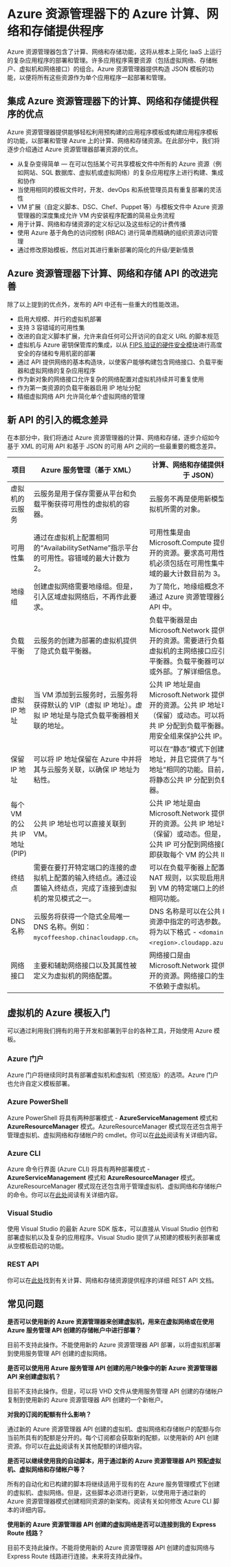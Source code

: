 <properties
   pageTitle="Azure 资源管理器下的 Azure 计算、网络和存储提供程序"
   description="计算、网络和存储资源提供程序（CRP、NRP 和 SRP）的概念性概述"
   services="virtual-machines"
   documentationCenter="dev-center-name"
   authors="mahthi"
   manager="coreysa"
   editor=""
   tags="azure-resource-manager,azure-service-management"/>

<tags 
   ms.service="virtual-machines"
   ms.date="04/29/2015" 
   wacn.date="08/29/2015"/>

# Azure 资源管理器下的 Azure 计算、网络和存储提供程序

Azure 资源管理器包含了计算、网络和存储功能，这将从根本上简化 IaaS 上运行的复杂应用程序的部署和管理。许多应用程序需要资源（包括虚拟网络、存储帐户、虚拟机和网络接口）的组合。Azure 资源管理器提供构造 JSON 模板的功能，以便将所有这些资源作为单个应用程序一起部署和管理。

## 集成 Azure 资源管理器下的计算、网络和存储提供程序的优点

Azure 资源管理器提供能够轻松利用预构建的应用程序模板或构建应用程序模板的功能，以部署和管理 Azure 上的计算、网络和存储资源。在此部分中，我们将逐步介绍通过 Azure 资源管理器部署资源的优点。

-	从复杂变得简单 — 在可以包括某个可共享模板文件中所有的 Azure 资源（例如网站、SQL 数据库、虚拟机或虚拟网络）的复杂应用程序上进行构建、集成和协作
-	当使用相同的模板文件时，开发、devOps 和系统管理员具有重复部署的灵活性
-	VM 扩展（自定义脚本、DSC、Chef、Puppet 等）与模板文件中 Azure 资源管理器的深度集成允许 VM 内安装程序配置的简易业务流程
-	用于计算、网络和存储资源的定义标记以及这些标记的计费传播
-	使用 Azure 基于角色的访问控制 (RBAC) 进行简单而精确的组织资源访问管理
-	通过修改原始模板，然后对其进行重新部署的简化的升级/更新情景


## Azure 资源管理器下计算、网络和存储 API 的改进完善

除了以上提到的优点外，发布的 API 中还有一些重大的性能改进。

-	启用大规模、并行的虚拟机部署
-	支持 3 容错域的可用性集
-	改进的自定义脚本扩展，允许来自任何可公开访问的自定义 URL 的脚本规范
- 虚拟机与 Azure 密钥保管库的集成，以从 [FIPS 验证的](https://zh.wikipedia.org/wiki/FIPS_140-2)[硬件安全模块](https://zh.wikipedia.org/wiki/Hardware_security_module)进行高度安全的存储和专用机密的部署
-	通过 API 提供网络的基本构造块，以使客户能够构建包含网络接口、负载平衡器和虚拟网络的复杂应用程序
-	作为新对象的网络接口允许复杂的网络配置对虚拟机持续并可重复使用
-	作为第一类资源的负载平衡器启用 IP 地址分配
-	精细虚拟网络 API 允许简化单个虚拟网络的管理

## 新 API 的引入的概念差异

在本部分中，我们将通过 Azure 资源管理器的计算、网络和存储，逐步介绍如今基于 XML 的可用 API 和基于 JSON 的可用 API 之间的一些最重要的概念差异。

 项目 | Azure 服务管理（基于 XML） | 计算、网络和存储提供程序（基于 JSON）
 ---|---|---
| 虚拟机的云服务 |	云服务是用于保存需要从平台和负载平衡获得可用性的虚拟机的容器。 | 云服务不再是使用新模型创建虚拟机所需的对象。 |
| 可用性集 | 通过在虚拟机上配置相同的“AvailabilitySetName”指示平台的可用性。容错域的最大计数为 2。 | 可用性集是由 Microsoft.Compute 提供程序公开的资源。要求高可用性的虚拟机必须包括在可用性集中。容错域的最大计数目前为 3。 |
| 地缘组 |	创建虚拟网络需要地缘组。但是，引入区域虚拟网络后，不再作此要求。 |为了简化，地缘组概念不存在于通过 Azure 资源管理器公开的 API 中。 |
| 负载平衡 | 云服务的创建为部署的虚拟机提供了隐式负载平衡器。 | 负载平衡器是由 Microsoft.Network 提供程序公开的资源。需要进行负载平衡的虚拟机的主网络接口应引用负载平衡器。负载平衡器可以为内部或外部。<!--[-->了解详细信息。<!--](/documentation/articles/resource-groups-networking)--> |
|虚拟 IP 地址 | 当 VM 添加到云服务时，云服务将获得默认的 VIP（虚拟 IP 地址）。虚拟 IP 地址是与隐式负载平衡器相关联的地址。 | 公共 IP 地址是由 Microsoft.Network 提供程序公开的资源。公共 IP 地址可为静态（保留）或动态。可以将动态公共 IP 分配到负载平衡器。可以使用安全组来保护公共 IP。 |
|保留 IP 地址|	可以将 IP 地址保留在 Azure 中并将其与云服务关联，以确保 IP 地址为粘性。 | 可以在“静态”模式下创建公共 IP 地址，并且它提供了与“保留 IP 地址”相同的功能。目前，仅可以将静态公共 IP 分配到负载平衡器。 |
|每个 VM 的公共 IP 地址 (PIP) | 公共 IP 地址也可以直接关联到 VM。 | 公共 IP 地址是由 Microsoft.Network 提供程序公开的资源。公共 IP 地址可为静态（保留）或动态。但是，仅动态公共 IP 可分配到网络接口，以立即获取每个 VM 的公共 IP。 |
|终结点| 需要在要打开特定端口的连接的虚拟机上配置的输入终结点。通过设置输入终结点，完成了连接到虚拟机的常见模式之一。 | 可以在负载平衡器上配置入站 NAT 规则，以实现启用用于连接到 VM 的特定端口上的终结点的相同功能。 |
|DNS 名称| 云服务将获得一个隐式全局唯一 DNS 名称。例如：`mycoffeeshop.chinacloudapp.cn`。 | DNS 名称是可以在公共 IP 地址资源中指定的可选参数。FQDN 将为以下格式 - `<domainlabel>.<region>.cloudapp.azure.com`。 |
|网络接口 | 主要和辅助网络接口以及其属性被定义为虚拟机的网络配置。 | 网络接口是由 Microsoft.Network 提供程序公开的资源。网络接口的生命周期不依赖于虚拟机。 |

## 虚拟机的 Azure 模板入门

可以通过利用我们拥有的用于开发和部署到平台的各种工具，开始使用 Azure 模板。

### Azure 门户

Azure 门户将继续同时具有部署虚拟机和虚拟机（预览版）的选项。Azure 门户也允许自定义模板部署。

### Azure PowerShell

Azure PowerShell 将具有两种部署模式 - **AzureServiceManagement** 模式和 **AzureResourceManager** 模式。AzureResourceManager 模式现在还包含用于管理虚拟机、虚拟网络和存储帐户的 cmdlet。你可以在[此处](/documentation/articles/powershell-azure-resource-manager)阅读有关详细内容。

### Azure CLI

Azure 命令行界面 (Azure CLI) 将具有两种部署模式 - **AzureServiceManagement** 模式和 **AzureResourceManager** 模式。AzureResourceManager 模式现在还包含用于管理虚拟机、虚拟网络和存储帐户的命令。你可以在[此处](/documentation/articles/xplat-cli-azure-resource-manager)阅读有关详细内容。

### Visual Studio

使用 Visual Studio 的最新 Azure SDK 版本，可以直接从 Visual Studio 创作和部署虚拟机以及复杂的应用程序。Visual Studio 提供了从预建的模板列表部署或从空模板启动的功能。

### REST API

你可以在[此处](https://msdn.microsoft.com/zh-cn/library/azure/dn790568.aspx)找到有关计算、网络和存储资源提供程序的详细 REST API 文档。

## 常见问题

**是否可以使用新的 Azure 资源管理器来创建虚拟机，用来在虚拟网络或在使用 Azure 服务管理 API 创建的存储帐户中进行部署？**

目前不支持此操作。不能使用新的 Azure 资源管理器 API 部署，以将虚拟机部署到使用服务管理 API 创建的虚拟网络。

**是否可以使用用 Azure 服务管理 API 创建的用户映像中的新 Azure 资源管理器 API 来创建虚拟机？**

目前不支持此操作。但是，可以将 VHD 文件从使用服务管理 API 创建的存储帐户复制到使用新的 Azure 资源管理器 API 创建的一个新帐户。

**对我的订阅的配额有什么影响？**

通过新的 Azure 资源管理器 API 创建的虚拟机、虚拟网络和存储帐户的配额与你当前所具有的配额是分开的。每个订阅都会获取新的配额，以使用新的 API 创建资源。你可以在[此处](/documentation/articles/azure-subscription-service-limits)阅读有关其他配额的详细内容。

**是否可以继续使用我的自动脚本，用于通过新的 Azure 资源管理器 API 预配虚拟机、虚拟网络和存储帐户等？**

所有的自动化和已构建的脚本将继续适用于现有的在 Azure 服务管理模式下创建的虚拟机、虚拟网络。但是，这些脚本必须进行更新，以使用用于通过新的 Azure 资源管理器模式创建相同资源的新架构。阅读有关如何修改 <!--[-->Azure CLI 脚本<!--](/documentation/articles/xplat-cli-azure-manage-vm-asm-arm)-->的详细内容。

**使用新的 Azure 资源管理器 API 创建的虚拟网络是否可以连接到我的 Express Route 线路？**

目前不支持此操作。不能将使用新的 Azure 资源管理器 API 创建的虚拟网络与 Express Route 线路进行连接。未来将支持此操作。
 

<!---HONumber=67-->
